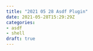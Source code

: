 ```yaml
---
title: "2021 05 28 Asdf Plugin"
date: 2021-05-28T15:29:29Z
categories:
- asdf
- shell
draft: true
---
```


